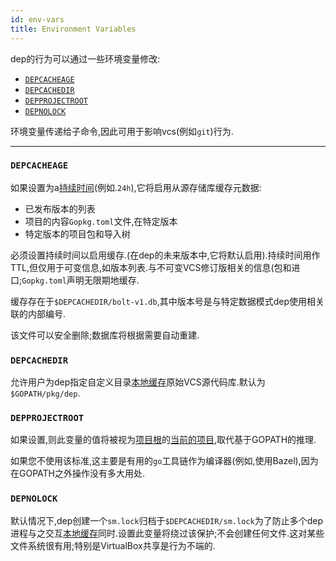 ```yaml
---
id: env-vars
title: Environment Variables
---
```

dep的行为可以通过一些环境变量修改:

-   [`DEPCACHEAGE`](#depcacheage)
-   [`DEPCACHEDIR`](#depcachedir)
-   [`DEPPROJECTROOT`](#depprojectroot)
-   [`DEPNOLOCK`](#depnolock)

环境变量传递给子命令,因此可用于影响vcs(例如`git`)行为.

* * *

### `DEPCACHEAGE`

如果设置为a[持续时间](https://golang.org/pkg/time/#ParseDuration)(例如.`24h`),它将启用从源存储库缓存元数据:

-   已发布版本的列表
-   项目的内容`Gopkg.toml`文件,在特定版本
-   特定版本的项目包和导入树

必须设置持续时间以启用缓存.(在dep的未来版本中,它将默认启用).持续时间用作TTL,但仅用于可变信息,如版本列表.与不可变VCS修订版相关的信息(包和进口;`Gopkg.toml`声明无限期地缓存.

缓存存在于`$DEPCACHEDIR/bolt-v1.db`,其中版本号是与特定数据模式dep使用相关联的内部编号.

该文件可以安全删除;数据库将根据需要自动重建.

### `DEPCACHEDIR`

允许用户为dep指定自定义目录[本地缓存](glossary.md#local-cache)原始VCS源代码库.默认为`$GOPATH/pkg/dep`.

### `DEPPROJECTROOT`

如果设置,则此变量的值将被视为[项目根](glossary.md#project-root)的[当前的项目](glossary.md#current-project),取代基于GOPATH的推理.

如果您不使用该标准,这主要是有用的`go`工具链作为编译器(例如,使用Bazel),因为在GOPATH之外操作没有多大用处.

### `DEPNOLOCK`

默认情况下,dep创建一个`sm.lock`归档于`$DEPCACHEDIR/sm.lock`为了防止多个dep进程与之交互[本地缓存](glossary.md#local-cache)同时.设置此变量将绕过该保护;不会创建任何文件.这对某些文件系统很有用;特别是VirtualBox共享是行为不端的.
